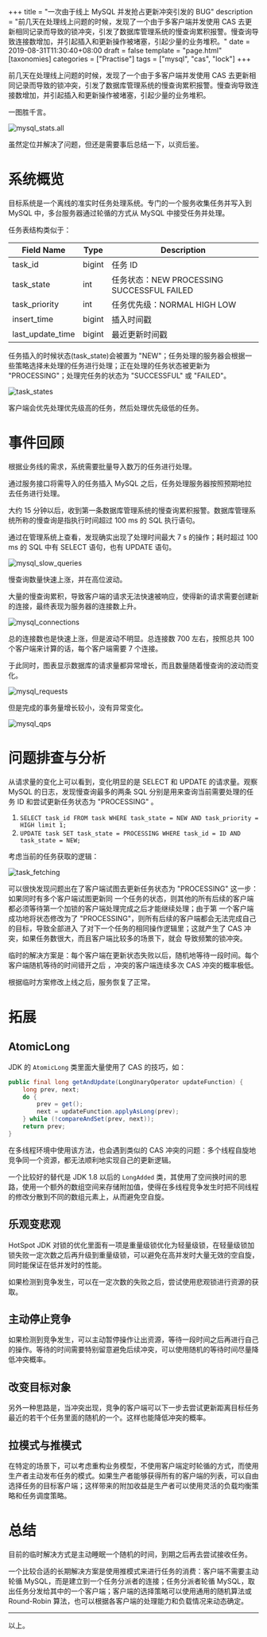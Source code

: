 +++
title = "一次由于线上 MySQL 并发抢占更新冲突引发的 BUG"
description = "前几天在处理线上问题的时候，发现了一个由于多客户端并发使用 CAS 去更新相同记录而导致的锁冲突，引发了数据库管理系统的慢查询累积报警。慢查询导致连接数增加，并引起插入和更新操作被堵塞，引起少量的业务堆积。"
date = 2019-08-31T11:30:40+08:00
draft = false
template = "page.html"
[taxonomies]
categories =  ["Practise"]
tags = ["mysql", "cas", "lock"]
+++

前几天在处理线上问题的时候，发现了一个由于多客户端并发使用 CAS 去更新相同记录而导致的锁冲突，引发了数据库管理系统的慢查询累积报警。慢查询导致连接数增加，并引起插入和更新操作被堵塞，引起少量的业务堆积。

一图胜千言。

![mysql_stats.all](mysql.all.png)

虽然定位并解决了问题，但还是需要事后总结一下，以资后鉴。

<!-- more -->

# 系统概览

目标系统是一个离线的准实时任务处理系统。专门的一个服务收集任务并写入到 MySQL 中，多台服务器通过轮循的方式从 MySQL 中接受任务并处理。

任务表结构类似于：

| Field Name       | Type   | Description                                |
|------------------|--------|--------------------------------------------|
| task_id          | bigint | 任务 ID                                    |
| task_state       | int    | 任务状态：NEW PROCESSING SUCCESSFUL FAILED |
| task_priority    | int    | 任务优先级：NORMAL HIGH LOW                |
| insert_time      | bigint | 插入时间戳                                 |
| last_update_time | bigint | 最近更新时间戳                             |

任务插入的时候状态(task_state)会被置为 "NEW"；任务处理的服务器会根据一些策略选择未处理的任务进行处理；正在处理的任务状态被更新为 "PROCESSING"；处理完任务的状态为 "SUCCESSFUL" 或 "FAILED"。

![task_states](task_state_loop.svg)

客户端会优先处理优先级高的任务，然后处理优先级低的任务。

# 事件回顾

根据业务线的需求，系统需要批量导入数万的任务进行处理。

通过服务接口将需导入的任务插入 MySQL 之后，任务处理服务器按照预期地拉去任务进行处理。

大约 15 分钟以后，收到第一条数据库管理系统的慢查询累积报警。数据库管理系统所称的慢查询是指执行时间超过 100 ms 的 SQL 执行语句。

通过在管理系统上查看，发现确实出现了处理时间最大 7 s 的操作；耗时超过 100 ms 的 SQL 中有 SELECT 语句，也有 UPDATE 语句。

![mysql_slow_queries](mysql.slow_queries.png)

慢查询数量快速上涨，并在高位波动。

大量的慢查询累积，导致客户端的请求无法快速被响应，使得新的请求需要创建新的连接，最终表现为服务器的连接数上升。

![mysql_connections](mysql.connections.png)

总的连接数也是快速上涨，但是波动不明显。总连接数 700 左右，按照总共 100 个客户端来计算的话，每个客户端需要 7 个连接。

于此同时，图表显示数据库的请求量都异常增长，而且数量随着慢查询的波动而变化。

![mysql_requests](mysql.requests.png)

但是完成的事务量增长较小，没有异常变化。

![mysql_qps](mysql.qps.png)

# 问题排查与分析

从请求量的变化上可以看到，变化明显的是 SELECT 和 UPDATE 的请求量。观察 MySQL 的日志，发现慢查询最多的两条 SQL 分别是用来查询当前需要处理的任务 ID 和尝试更新任务状态为 "PROCESSING" 。

1. `SELECT task_id FROM task WHERE task_state = NEW AND task_priority = HIGH limit 1;`
2. `UPDATE task SET task_state = PROCESSING WHERE task_id = ID AND task_state = NEW;`

考虑当前的任务获取的逻辑：

![task_fetching](fetch_task.svg)

可以很快发现问题出在了客户端试图去更新任务状态为 "PROCESSING" 这一步：如果同时有多个客户端试图更新同
一个任务的状态，则其他的所有后续的客户端都必须等待第一个加锁的客户端处理完成之后才能继续处理；由于第
一个客户端成功地将状态修改为了 "PROCESSING"，则所有后续的客户端都会无法完成自己的目标，导致全部进入
了对下一个任务的相同操作逻辑里；这就产生了 CAS 冲突，如果任务数很大，而且客户端比较多的场景下，就会
导致频繁的锁冲突。

临时的解决方案是：每个客户端在更新状态失败以后，随机地等待一段时间。每个客户端随机等待的时间错开之后
，冲突的客户端连续多次 CAS 冲突的概率极低。

根据临时方案修改上线之后，服务恢复了正常。

# 拓展

## AtomicLong

JDK 的 `AtomicLong` 类里面大量使用了 CAS 的技巧，如：

```java
public final long getAndUpdate(LongUnaryOperator updateFunction) {
	long prev, next;
	do {
		prev = get();
		next = updateFunction.applyAsLong(prev);
	} while (!compareAndSet(prev, next));
	return prev;
}
```

在多线程环境中使用该方法，也会遇到类似的 CAS 冲突的问题：多个线程自旋地竞争同一个资源，都无法顺利地实现自己的更新逻辑。

一个比较好的替代是 JDK 1.8 以后的 `LongAdded` 类，其使用了空间换时间的思路，使用一个额外的数组空间来存储附加值，使得在多线程竞争发生时把不同线程的修改分散到不同的数组元素上，从而避免空自旋。

## 乐观变悲观

HotSpot JDK 对锁的优化里面有一项是重量级锁优化为轻量级锁，在轻量级锁加锁失败一定次数之后再升级到重量级锁，可以避免在高并发时大量无效的空自旋，同时能保证在低并发时的性能。

如果检测到竞争发生，可以在一定次数的失败之后，尝试使用悲观锁进行资源的获取。

## 主动停止竞争

如果检测到竞争发生，可以主动暂停操作让出资源，等待一段时间之后再进行自己的操作。等待的时间需要特别留意避免后续冲突，可以使用随机的等待时间尽量降低冲突概率。

## 改变目标对象

另外一种思路是，当冲突出现，竞争的客户端可以下一步去尝试更新距离目标任务最近的若干个任务里面的随机的一个。这样也能降低冲突的概率。

## 拉模式与推模式

在特定的场景下，可以考虑重构业务模型，不使用客户端定时轮循的方式，而使用生产者主动发布任务的模式。如果生产者能够获得所有的客户端的列表，可以自由选择任务的目标客户端；这样带来的附加收益是生产者可以使用灵活的负载均衡策略和任务调度策略。

# 总结

目前的临时解决方式是主动睡眠一个随机的时间，到期之后再去尝试接收任务。

一个比较合适的长期解决方案是使用推模式来进行任务的消费：客户端不需要主动轮循 MySQL，而是建立到一个任务分派者的连接；任务分派者轮循 MySQL，取出任务分发给其中的一个客户端；客户端的选择策略可以使用通用的随机算法或 Round-Robin 算法，也可以根据各客户端的处理能力和负载情况来动态确定。

---

以上。
